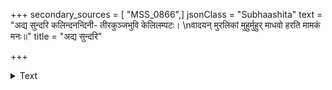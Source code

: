 +++
secondary_sources = [ "MSS_0866",]
jsonClass = "Subhaashita"
text = "अद्य सुन्दरि कलिन्दनन्दिनी- तीरकुञ्जभुवि केलिलम्पटः।  \nवादयन् मुरलिकां मुहुर्मुहुर् माधवो हरति मामकं मनः॥"
title = "अद्य सुन्दरि"

+++

<details><summary>Text</summary>

अद्य सुन्दरि कलिन्दनन्दिनी- तीरकुञ्जभुवि केलिलम्पटः।  
वादयन् मुरलिकां मुहुर्मुहुर् माधवो हरति मामकं मनः॥
</details>
